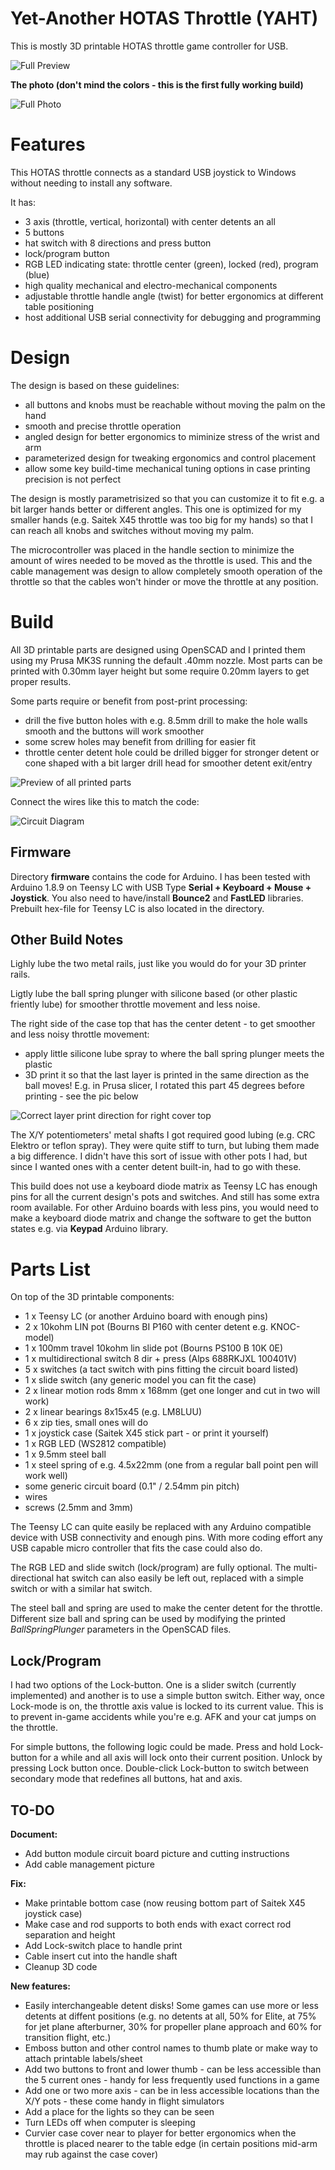 # Yet-Another HOTAS Throttle (YAHT)

This is mostly 3D printable HOTAS throttle game controller for USB.

![Full Preview](img/full-preview.png)

**The photo (don't mind the colors - this is the first fully working build)**

![Full Photo](img/full-photo.png)

# Features

This HOTAS throttle connects as a standard USB joystick to Windows without needing to install any software.

It has:

 - 3 axis (throttle, vertical, horizontal) with center detents an all
 - 5 buttons
 - hat switch with 8 directions and press button
 - lock/program button
 - RGB LED indicating state: throttle center (green), locked (red), program (blue)
 - high quality mechanical and electro-mechanical components
 - adjustable throttle handle angle (twist) for better ergonomics at different table positioning
 - host additional USB serial connectivity for debugging and programming

# Design

The design is based on these guidelines:

 - all buttons and knobs must be reachable without moving the palm on the hand
 - smooth and precise throttle operation
 - angled design for better ergonomics to miminize stress of the wrist and arm
 - parameterized design for tweaking ergonomics and control placement
 - allow some key build-time mechanical tuning options in case printing precision is not perfect

The design is mostly parametrisized so that you can customize it to fit e.g. a bit larger hands better or different angles. This one is optimized for my smaller hands (e.g. Saitek X45 throttle was too big for my hands) so that I can reach all knobs and switches without moving my palm.

The microcontroller was placed in the handle section to minimize the amount of wires needed to be moved as the throttle is used. This and the cable management was design to allow completely smooth operation of the throttle so that the cables won't hinder or move the throttle at any position.

# Build

All 3D printable parts are designed using OpenSCAD and I printed them using my Prusa MK3S running the default .40mm nozzle. Most parts can be printed with 0.30mm layer height but some require 0.20mm layers to get proper results.

Some parts require or benefit from post-print processing:

 - drill the five button holes with e.g. 8.5mm drill to make the hole walls smooth and the buttons will work smoother
 - some screw holes may benefit from drilling for easier fit
 - throttle center detent hole could be drilled bigger for stronger detent or cone shaped with a bit larger drill head for smoother detent exit/entry

![Preview of all printed parts](img/printed-parts.png)

Connect the wires like this to match the code:

![Circuit Diagram](img/throttle-circuit-tinycad.png)

## Firmware

Directory **firmware** contains the code for Arduino. I has been tested with Arduino 1.8.9 on Teensy LC with USB Type **Serial + Keyboard + Mouse + Joystick**. You also need to have/install **Bounce2** and **FastLED** libraries. Prebuilt hex-file for Teensy LC is also located in the directory.

## Other Build Notes

Lighly lube the two metal rails, just like you would do for your 3D printer rails.

Ligtly lube the ball spring plunger with silicone based (or other plastic friently lube) for smoother throttle movement and less noise.

The right side of the case top that has the center detent - to get smoother and less noisy throttle movement:

 - apply little silicone lube spray to where the ball spring plunger meets the plastic
 - 3D print it so that the last layer is printed in the same direction as the ball moves! E.g. in Prusa slicer, I rotated this part 45 degrees before printing - see the pic below

![Correct layer print direction for right cover top](img/slice-advice-throttle-cover-correct.png)

The X/Y potentiometers' metal shafts I got required good lubing (e.g. CRC Elektro or teflon spray). They were quite stiff to turn, but lubing them made a big difference. I didn't have this sort of issue with other pots I had, but since I wanted ones with a center detent built-in, had to go with these.

This build does not use a keyboard diode matrix as Teensy LC has enough pins for all the current design's pots and switches. And still has some extra room available. For other Arduino boards with less pins, you would need to make a keyboard diode matrix and change the software to get the button states e.g. via **Keypad** Arduino library.

# Parts List

On top of the 3D printable components:

 - 1 x Teensy LC (or another Arduino board with enough pins)
 - 2 x 10kohm LIN pot (Bourns BI P160 with center detent e.g. KNOC-model)
 - 1 x 100mm travel 10kohm lin slide pot (Bourns PS100 B 10K 0E)
 - 1 x multidirectional switch 8 dir + press (Alps 688RKJXL 100401V)
 - 5 x switches (a tact switch with pins fitting the circuit board listed)
 - 1 x slide switch (any generic model you can fit the case)
 - 2 x linear motion rods 8mm x 168mm (get one longer and cut in two will work)
 - 2 x linear bearings 8x15x45 (e.g. LM8LUU)
 - 6 x zip ties, small ones will do
 - 1 x joystick case (Saitek X45 stick part - or print it yourself)
 - 1 x RGB LED (WS2812 compatible)
 - 1 x 9.5mm steel ball
 - 1 x steel spring of e.g. 4.5x22mm (one from a regular ball point pen will work well)
 - some generic circuit board (0.1" / 2.54mm pin pitch)
 - wires
 - screws (2.5mm and 3mm)

The Teensy LC can quite easily be replaced with any Arduino compatible device with USB connectivity and enough pins. With more coding effort any USB capable micro controller that fits the case could also do.

The RGB LED and slide switch (lock/program) are fully optional. The multi-directional hat switch can also easily be left out, replaced with a simple switch or with a similar hat switch.

The steel ball and spring are used to make the center detent for the throttle. Different size ball and spring can be used by modifying the printed *BallSpringPlunger* parameters in the OpenSCAD files.

## Lock/Program

I had two options of the Lock-button. One is a slider switch (currently implemented) and another is to use a simple button switch. Either way, once Lock-mode is on, the throttle axis value is locked to its current value. This is to prevent in-game accidents while you're e.g. AFK and your cat jumps on the throttle.

For simple buttons, the following logic could be made. Press and hold Lock-button for a while and all axis will lock onto their current position. Unlock by pressing Lock button once. Double-click Lock-button to switch between secondary mode that redefines all buttons, hat and axis.

## TO-DO

**Document:**

 - Add button module circuit board picture and cutting instructions
 - Add cable management picture

**Fix:**

 - Make printable bottom case (now reusing bottom part of Saitek X45 joystick case)
 - Make case and rod supports to both ends with exact correct rod separation and height
 - Add Lock-switch place to handle print
 - Cable insert cut into the handle shaft
 - Cleanup 3D code

**New features:**

 - Easily interchangeable detent disks! Some games can use more or less detents at diffent positions (e.g. no detents at all, 50% for Elite, at 75% for jet plane afterburner, 30% for propeller plane approach and 60% for transition flight, etc.)
 - Emboss button and other control names to thumb plate or make way to attach printable labels/sheet
 - Add two buttons to front and lower thumb - can be less accessible than the 5 current ones - handy for less frequently used functions in a game
 - Add one or two more axis - can be in less accessible locations than the X/Y pots - these come handy in flight simulators
 - Add a place for the lights so they can be seen
 - Turn LEDs off when computer is sleeping
 - Curvier case cover near to player for better ergonomics when the throttle is placed nearer to the table edge (in certain positions mid-arm may rub against the case cover)
